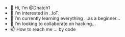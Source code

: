 - 👋 Hi, I’m @Dhatch1
- 👀 I’m interested in ..IoT.
- 🌱 I’m currently learning everything ...as a beginner...
- 💞️ I’m looking to collaborate on hacking...
- 📫 How to reach me ... by code

<!---
Dhatch1/Dhatch1 is a ✨ special ✨ repository because its `README.md` (this file) appears on your GitHub profile.
You can click the Preview link to take a look at your changes.
--->
